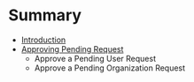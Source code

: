 # Summary

* [Introduction](README.md)
* [Approving Pending Request](Approving_Pending_Request.md)
   * Approve a Pending User Request
   * Approve a Pending Organization Request

